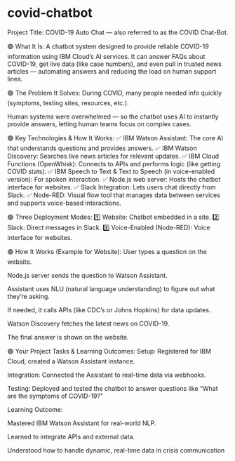 # covid-chatbot
 Project Title:
COVID-19 Auto Chat — also referred to as the COVID Chat-Bot.

🟢 What It Is:
A chatbot system designed to provide reliable COVID-19 information using IBM Cloud’s AI services. It can answer FAQs about COVID-19, get live data (like case numbers), and even pull in trusted news articles — automating answers and reducing the load on human support lines.

🟢 The Problem It Solves:
During COVID, many people needed info quickly (symptoms, testing sites, resources, etc.).

Human systems were overwhelmed — so the chatbot uses AI to instantly provide answers, letting human teams focus on complex cases.

🟢 Key Technologies & How It Works:
✅ IBM Watson Assistant: The core AI that understands questions and provides answers.
✅ IBM Watson Discovery: Searches live news articles for relevant updates.
✅ IBM Cloud Functions (OpenWhisk): Connects to APIs and performs logic (like getting COVID stats).
✅ IBM Speech to Text & Text to Speech (in voice-enabled version): For spoken interaction.
✅ Node.js web server: Hosts the chatbot interface for websites.
✅ Slack Integration: Lets users chat directly from Slack.
✅ Node-RED: Visual flow tool that manages data between services and supports voice-based interactions.

🟢 Three Deployment Modes:
1️⃣ Website: Chatbot embedded in a site.
2️⃣ Slack: Direct messages in Slack.
3️⃣ Voice-Enabled (Node-RED): Voice interface for websites.

🟢 How It Works (Example for Website):
User types a question on the website.

Node.js server sends the question to Watson Assistant.

Assistant uses NLU (natural language understanding) to figure out what they’re asking.

If needed, it calls APIs (like CDC’s or Johns Hopkins) for data updates.

Watson Discovery fetches the latest news on COVID-19.

The final answer is shown on the website.

🟢 Your Project Tasks & Learning Outcomes:
Setup: Registered for IBM Cloud, created a Watson Assistant instance.

Integration: Connected the Assistant to real-time data via webhooks.

Testing: Deployed and tested the chatbot to answer questions like “What are the symptoms of COVID-19?”

Learning Outcome:

Mastered IBM Watson Assistant for real-world NLP.

Learned to integrate APIs and external data.

Understood how to handle dynamic, real-time data in crisis communication
